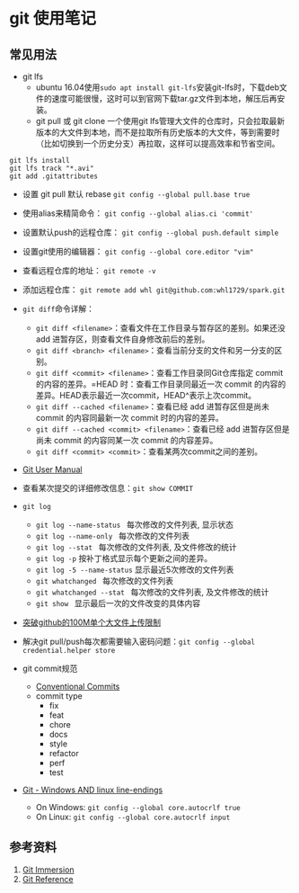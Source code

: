 # git 使用笔记

## 常见用法

- git lfs
  - ubuntu 16.04使用`sudo apt install git-lfs`安装git-lfs时，下载deb文件的速度可能很慢，这时可以到官网下载tar.gz文件到本地，解压后再安装。
  - git pull 或 git clone 一个使用git lfs管理大文件的仓库时，只会拉取最新版本的大文件到本地，而不是拉取所有历史版本的大文件，等到需要时（比如切换到一个历史分支）再拉取，这样可以提高效率和节省空间。
```
git lfs install
git lfs track "*.avi"
git add .gitattributes
```


- 设置 git pull 默认 rebase
`git config --global pull.base true`

- 使用alias来精简命令：
`git config --global alias.ci 'commit'`

- 设置默认push的远程仓库：
`git config --global push.default simple`

- 设置git使用的编辑器：
`git config --global core.editor "vim"`

- 查看远程仓库的地址：
`git remote -v`

- 添加远程仓库：
`git remote add whl git@github.com:whl1729/spark.git`

- `git diff`命令详解：
  - `git diff <filename>`：查看文件在工作目录与暂存区的差别。如果还没 add 进暂存区，则查看文件自身修改前后的差别。
  - `git diff <branch> <filename>`：查看当前分支的文件和另一分支的区别。
  - `git diff <commit> <filename>`：查看工作目录同Git仓库指定 commit 的内容的差异。<commit>=HEAD 时：查看工作目录同最近一次 commit 的内容的差异。HEAD表示最近一次commit，HEAD^表示上次commit。
  - `git diff --cached <filename>`：查看已经 add 进暂存区但是尚未 commit 的内容同最新一次 commit 时的内容的差异。 
  - `git diff --cached <commit> <filename>`：查看已经 add 进暂存区但是尚未 commit 的内容同某一次 commit 的内容差异。
  - `git diff <commit> <commit>`：查看某两次commit之间的差别。

- [Git User Manual](https://mirrors.edge.kernel.org/pub/software/scm/git/docs/user-manual.html)

- 查看某次提交的详细修改信息：`git show COMMIT`

- `git log`
  - `git log --name-status ` 每次修改的文件列表, 显示状态
  - `git log --name-only ` 每次修改的文件列表
  - `git log --stat ` 每次修改的文件列表, 及文件修改的统计
  - `git log -p`	按补丁格式显示每个更新之间的差异。
  - `git log -5 --name-status` 显示最近5次修改的文件列表
  - `git whatchanged ` 每次修改的文件列表
  - `git whatchanged --stat ` 每次修改的文件列表, 及文件修改的统计
  - `git show ` 显示最后一次的文件改变的具体内容

- [突破github的100M单个大文件上传限制](https://blog.csdn.net/Tyro_java/article/details/53440666)

- 解决git pull/push每次都需要输入密码问题：`git config --global credential.helper store`

- git commit规范
  - [Conventional Commits](https://www.conventionalcommits.org/en/v--0/)
  - commit type
    - fix
    - feat
    - chore
    - docs
    - style
    - refactor
    - perf
    - test

- [Git - Windows AND linux line-endings](https://stackoverflow.com/questions/34610705/git-windows-and-linux-line-endings)
  - On Windows: `git config --global core.autocrlf true`
  - On Linux: `git config --global core.autocrlf input`

## 参考资料

1. [Git Immersion](https://gitimmersion.com/index.html)
2. [Git Reference](http://git.github.io/git-reference/)
